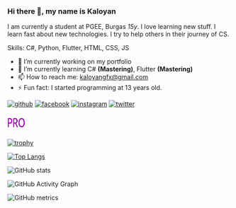 ### Hi there 👋, my name is Kaloyan
I am currently a student at PGEE, Burgas *15y*. I love learning new stuff. I learn fast about new technologies. I try to help others in their journey of CS.

Skills: C#, Python, Flutter, HTML, CSS, JS

- 🔭 I’m currently working on my portfolio 
- 🌱 I’m currently learning C# **(Mastering)**, Flutter **(Mastering)** 
- 📫 How to reach me: kaloyangfx@gmail.com 
- ⚡ Fun fact: I started programming at 13 years old. 


[<img src='https://cdn.jsdelivr.net/npm/simple-icons@3.0.1/icons/github.svg' alt='github' height='40'>](https://github.com/KaloyanStoyanov06)  [<img src='https://cdn.jsdelivr.net/npm/simple-icons@3.0.1/icons/facebook.svg' alt='facebook' height='40'>](https://www.facebook.com/kalstst)  [<img src='https://cdn.jsdelivr.net/npm/simple-icons@3.0.1/icons/instagram.svg' alt='instagram' height='40'>](https://www.instagram.com/kaloyanes/)  [<img src='https://cdn.jsdelivr.net/npm/simple-icons@3.0.1/icons/twitter.svg' alt='twitter' height='40'>](https://twitter.com/denoic06)  

<a href='https://github.com/pricing'><img src='https://raw.githubusercontent.com/acervenky/animated-github-badges/master/assets/pro.gif' width='40' height='40'></a> 

[![trophy](https://github-profile-trophy.vercel.app/?username=KaloyanStoyanov06)](https://github.com/ryo-ma/github-profile-trophy)

[![Top Langs](https://github-readme-stats.vercel.app/api/top-langs/?username=KaloyanStoyanov06)](https://github.com/anuraghazra/github-readme-stats)

![GitHub stats](https://github-readme-stats.vercel.app/api?username=KaloyanStoyanov06&show_icons=true&count_private=true)  

![GitHub Activity Graph](https://activity-graph.herokuapp.com/graph?username=KaloyanStoyanov06)  

![GitHub metrics](https://metrics.lecoq.io/KaloyanStoyanov06)  

